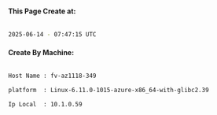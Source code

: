 
   
#### This Page Create at:

```bash

2025-06-14 - 07:47:15 UTC

```

#### Create By Machine:

```bash

Host Name : fv-az1118-349

platform  : Linux-6.11.0-1015-azure-x86_64-with-glibc2.39

Ip Local  : 10.1.0.59

```


